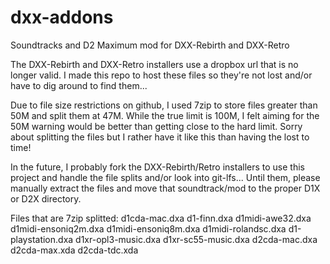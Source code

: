 # dxx-addons
Soundtracks and D2 Maximum mod for DXX-Rebirth and DXX-Retro

The DXX-Rebirth and DXX-Retro installers use a dropbox url that is no longer valid.
I made this repo to host these files so they're not lost and/or have to dig around to find them...

Due to file size restrictions on github, I used 7zip to store files greater than 50M and split them at 47M. While the true limit is 100M, I felt aiming for the 50M warning would be better than getting close to the hard limit.
Sorry about splitting the files but I rather have it like this than having the lost to time!


In the future, I probably fork the DXX-Rebirth/Retro installers to use this project and handle the file splits and/or look into git-lfs... Until them, please manually extract the files and move that soundtrack/mod to the proper D1X or D2X directory.


Files that are 7zip splitted:
d1cda-mac.dxa
d1-finn.dxa
d1midi-awe32.dxa
d1midi-ensoniq2m.dxa
d1midi-ensoniq8m.dxa
d1midi-rolandsc.dxa
d1-playstation.dxa
d1xr-opl3-music.dxa
d1xr-sc55-music.dxa
d2cda-mac.dxa
d2cda-max.xda
d2cda-tdc.xda
